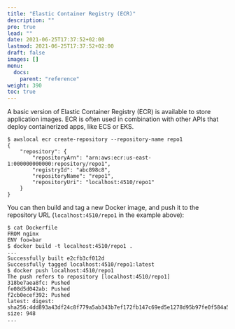 ```yaml
---
title: "Elastic Container Registry (ECR)"
description: ""
pro: true
lead: ""
date: 2021-06-25T17:37:52+02:00
lastmod: 2021-06-25T17:37:52+02:00
draft: false
images: []
menu:
  docs:
    parent: "reference"
weight: 390
toc: true
---
```


A basic version of Elastic Container Registry (ECR) is available to store application images. ECR is often used in combination with other APIs that deploy containerized apps, like ECS or EKS.

```
$ awslocal ecr create-repository --repository-name repo1
{
    "repository": {
        "repositoryArn": "arn:aws:ecr:us-east-1:000000000000:repository/repo1",
        "registryId": "abc898c8",
        "repositoryName": "repo1",
        "repositoryUri": "localhost:4510/repo1"
    }
}
```

You can then build and tag a new Docker image, and push it to the repository URL (`localhost:4510/repo1` in the example above):
```
$ cat Dockerfile
FROM nginx
ENV foo=bar
$ docker build -t localhost:4510/repo1 .
...
Successfully built e2cfb3cf012d
Successfully tagged localhost:4510/repo1:latest
$ docker push localhost:4510/repo1
The push refers to repository [localhost:4510/repo1]
318be7aea8fc: Pushed
fe08d5d042ab: Pushed
f2cb0ecef392: Pushed
latest: digest: sha256:4dd893a43df24c8f779a5ab343b7ef172fb147c69ed5e1278d95b97fe0f584a5 size: 948
...
```

